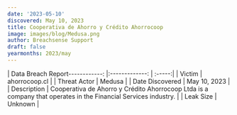 ```yaml
---
date: '2023-05-10'
discovered: May 10, 2023
title: Cooperativa de Ahorro y Crédito Ahorrocoop
image: images/blog/Medusa.png
author: Breachsense Support
draft: false
yearmonths: 2023/may
---
```


| Data Breach Report------------:     |:-------------:    | :-----:|
| Victim      | ahorrocoop.cl      | 
| Threat Actor      | Medusa      | 
| Date Discovered      | May 10, 2023      | 
| Description      | Cooperativa de Ahorro y Crédito Ahorrocoop Ltda is a company that operates in the Financial Services industry.      | 
| Leak Size      | Unknown      | 

